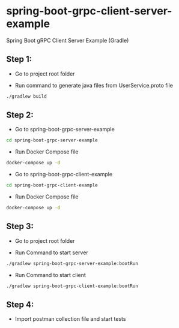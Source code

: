 # spring-boot-grpc-client-server-example
Spring Boot gRPC Client Server Example (Gradle)

## Step 1:

* Go to project root folder

* Run command to generate java files from UserService.proto file
```bash
./gradlew build
```

## Step 2:

* Go to spring-boot-grpc-server-example

```bash
cd spring-boot-grpc-server-example
```

* Run Docker Compose file

```bash
docker-compose up -d
```

* Go to spring-boot-grpc-client-example

```bash
cd spring-boot-grpc-client-example
```

* Run Docker Compose file

```bash
docker-compose up -d
```


## Step 3: 

* Go to project root folder

* Run Command to start server

```bash
./gradlew spring-boot-grpc-server-example:bootRun
```

* Run Command to start client

```bash
./gradlew spring-boot-grpc-client-example:bootRun
```

## Step 4: 

* Import postman collection file and start tests



